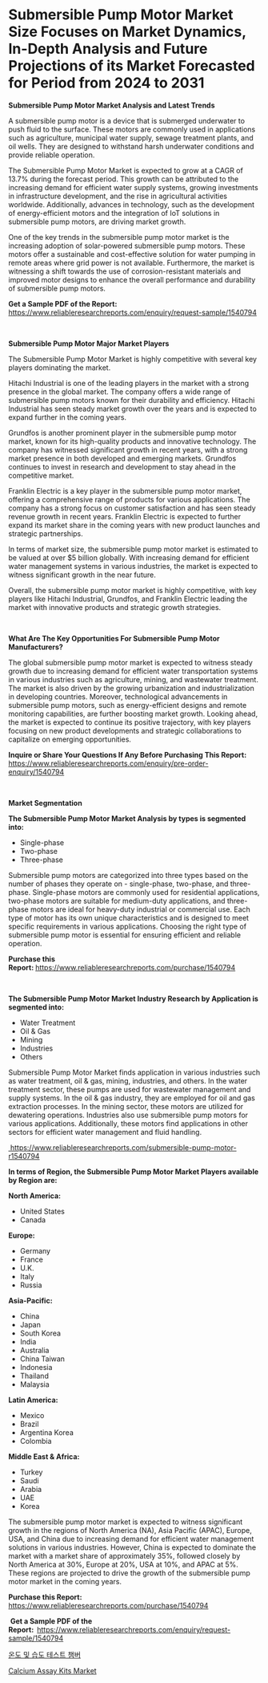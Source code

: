 <p><h1>Submersible Pump Motor Market Size Focuses on Market Dynamics, In-Depth Analysis and Future Projections of its Market Forecasted for Period from 2024 to 2031</h1></p><p><strong>Submersible Pump Motor Market Analysis and Latest Trends</strong></p>
<p><p>A submersible pump motor is a device that is submerged underwater to push fluid to the surface. These motors are commonly used in applications such as agriculture, municipal water supply, sewage treatment plants, and oil wells. They are designed to withstand harsh underwater conditions and provide reliable operation.</p><p>The Submersible Pump Motor Market is expected to grow at a CAGR of 13.7% during the forecast period. This growth can be attributed to the increasing demand for efficient water supply systems, growing investments in infrastructure development, and the rise in agricultural activities worldwide. Additionally, advances in technology, such as the development of energy-efficient motors and the integration of IoT solutions in submersible pump motors, are driving market growth.</p><p>One of the key trends in the submersible pump motor market is the increasing adoption of solar-powered submersible pump motors. These motors offer a sustainable and cost-effective solution for water pumping in remote areas where grid power is not available. Furthermore, the market is witnessing a shift towards the use of corrosion-resistant materials and improved motor designs to enhance the overall performance and durability of submersible pump motors.</p></p>
<p><strong>Get a Sample PDF of the Report:&nbsp;</strong> <a href="https://www.reliableresearchreports.com/enquiry/request-sample/1540794">https://www.reliableresearchreports.com/enquiry/request-sample/1540794</a></p>
<p>&nbsp;</p>
<p><strong>Submersible Pump Motor Major Market Players</strong></p>
<p><p>The Submersible Pump Motor Market is highly competitive with several key players dominating the market. </p><p>Hitachi Industrial is one of the leading players in the market with a strong presence in the global market. The company offers a wide range of submersible pump motors known for their durability and efficiency. Hitachi Industrial has seen steady market growth over the years and is expected to expand further in the coming years.</p><p>Grundfos is another prominent player in the submersible pump motor market, known for its high-quality products and innovative technology. The company has witnessed significant growth in recent years, with a strong market presence in both developed and emerging markets. Grundfos continues to invest in research and development to stay ahead in the competitive market.</p><p>Franklin Electric is a key player in the submersible pump motor market, offering a comprehensive range of products for various applications. The company has a strong focus on customer satisfaction and has seen steady revenue growth in recent years. Franklin Electric is expected to further expand its market share in the coming years with new product launches and strategic partnerships.</p><p>In terms of market size, the submersible pump motor market is estimated to be valued at over $5 billion globally. With increasing demand for efficient water management systems in various industries, the market is expected to witness significant growth in the near future. </p><p>Overall, the submersible pump motor market is highly competitive, with key players like Hitachi Industrial, Grundfos, and Franklin Electric leading the market with innovative products and strategic growth strategies.</p></p>
<p>&nbsp;</p>
<p><strong>What Are The Key Opportunities For Submersible Pump Motor Manufacturers?</strong></p>
<p><p>The global submersible pump motor market is expected to witness steady growth due to increasing demand for efficient water transportation systems in various industries such as agriculture, mining, and wastewater treatment. The market is also driven by the growing urbanization and industrialization in developing countries. Moreover, technological advancements in submersible pump motors, such as energy-efficient designs and remote monitoring capabilities, are further boosting market growth. Looking ahead, the market is expected to continue its positive trajectory, with key players focusing on new product developments and strategic collaborations to capitalize on emerging opportunities.</p></p>
<p><strong>Inquire or Share Your Questions If Any Before Purchasing This Report:</strong> <a href="https://www.reliableresearchreports.com/enquiry/pre-order-enquiry/1540794">https://www.reliableresearchreports.com/enquiry/pre-order-enquiry/1540794</a></p>
<p>&nbsp;</p>
<p><strong>Market Segmentation</strong></p>
<p><strong>The Submersible Pump Motor Market Analysis by types is segmented into:</strong></p>
<p><ul><li>Single-phase</li><li>Two-phase</li><li>Three-phase</li></ul></p>
<p><p>Submersible pump motors are categorized into three types based on the number of phases they operate on - single-phase, two-phase, and three-phase. Single-phase motors are commonly used for residential applications, two-phase motors are suitable for medium-duty applications, and three-phase motors are ideal for heavy-duty industrial or commercial use. Each type of motor has its own unique characteristics and is designed to meet specific requirements in various applications. Choosing the right type of submersible pump motor is essential for ensuring efficient and reliable operation.</p></p>
<p><strong>Purchase this Report:&nbsp;</strong><a href="https://www.reliableresearchreports.com/purchase/1540794">https://www.reliableresearchreports.com/purchase/1540794</a></p>
<p>&nbsp;</p>
<p><strong>The Submersible Pump Motor Market Industry Research by Application is segmented into:</strong></p>
<p><ul><li>Water Treatment</li><li>Oil & Gas</li><li>Mining</li><li>Industries</li><li>Others</li></ul></p>
<p><p>Submersible Pump Motor Market finds application in various industries such as water treatment, oil & gas, mining, industries, and others. In the water treatment sector, these pumps are used for wastewater management and supply systems. In the oil & gas industry, they are employed for oil and gas extraction processes. In the mining sector, these motors are utilized for dewatering operations. Industries also use submersible pump motors for various applications. Additionally, these motors find applications in other sectors for efficient water management and fluid handling.</p></p>
<p><a href="https://www.reliableresearchreports.com/submersible-pump-motor-r1540794">&nbsp;https://www.reliableresearchreports.com/submersible-pump-motor-r1540794</a></p>
<p><strong>In terms of Region, the Submersible Pump Motor Market Players available by Region are:</strong></p>
<p>
    <p> <strong> North America: </strong>
        <ul>
            <li>United States</li>
            <li>Canada</li>
        </ul>
        </p> 
    <p> <strong> Europe: </strong>
        <ul>
            <li>Germany</li>
            <li>France</li>
            <li>U.K.</li>
            <li>Italy</li>
            <li>Russia</li>
        </ul>
        </p> 
    <p> <strong> Asia-Pacific: </strong>
        <ul>
            <li>China</li>
            <li>Japan</li>
            <li>South Korea</li>
            <li>India</li>
            <li>Australia</li>
            <li>China Taiwan</li>
            <li>Indonesia</li>
            <li>Thailand</li>
            <li>Malaysia</li>
        </ul>
        </p> 
    <p> <strong> Latin America: </strong>
        <ul>
            <li>Mexico</li>
            <li>Brazil</li>
            <li>Argentina Korea</li>
            <li>Colombia</li>
        </ul>
        </p> 
    <p> <strong> Middle East & Africa: </strong>
        <ul>
            <li>Turkey</li>
            <li>Saudi</li>
            <li>Arabia</li>
            <li>UAE</li>
            <li>Korea</li>
        </ul>
    </p>
    </p>
<p><p>The submersible pump motor market is expected to witness significant growth in the regions of North America (NA), Asia Pacific (APAC), Europe, USA, and China due to increasing demand for efficient water management solutions in various industries. However, China is expected to dominate the market with a market share of approximately 35%, followed closely by North America at 30%, Europe at 20%, USA at 10%, and APAC at 5%. These regions are projected to drive the growth of the submersible pump motor market in the coming years.</p></p>
<p><strong>Purchase this Report: </strong><a href="https://www.reliableresearchreports.com/purchase/1540794">https://www.reliableresearchreports.com/purchase/1540794</a></p>
<p>&nbsp;<strong>Get a Sample PDF of the Report:&nbsp;&nbsp;</strong><a href="https://www.reliableresearchreports.com/enquiry/request-sample/1540794">https://www.reliableresearchreports.com/enquiry/request-sample/1540794</a></p>
<p><strong></strong></p>
<p><p><a href="https://github.com/sougarounis/Market-Research-Report-List-3/blob/main/325447031723.md">온도 및 습도 테스트 챔버</a></p><p><a href="https://spotless-saver-8fd.notion.site/Calcium-Assay-Kits-Market-Insights-into-Market-CAGR-Market-Trends-and-Growth-Strategies-9b0ca51d1fbe4992a552fed138cbfc63">Calcium Assay Kits Market</a></p></p>